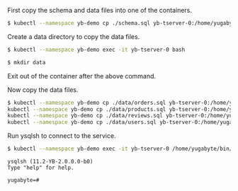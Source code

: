 First copy the schema and data files into one of the containers.

```sh
$ kubectl --namespace yb-demo cp ./schema.sql yb-tserver-0:/home/yugabyte/.
```

Create a data directory to copy the data files.

```sh
$ kubectl --namespace yb-demo exec -it yb-tserver-0 bash
```

```sh
$ mkdir data
```

Exit out of the container after the above command.

Now copy the data files.

```sh
$ kubectl --namespace yb-demo cp ./data/orders.sql yb-tserver-0:/home/yugabyte/data/.
kubectl --namespace yb-demo cp ./data/products.sql yb-tserver-0:/home/yugabyte/data/.
kubectl --namespace yb-demo cp ./data/reviews.sql yb-tserver-0:/home/yugabyte/data/.
kubectl --namespace yb-demo cp ./data/users.sql yb-tserver-0:/home/yugabyte/data/.
```

Run ysqlsh to connect to the service.

```sh
$ kubectl --namespace yb-demo exec -it yb-tserver-0 /home/yugabyte/bin/ysqlsh -- -h yb-tserver-0  --echo-queries
```

```
ysqlsh (11.2-YB-2.0.0.0-b0)
Type "help" for help.

yugabyte=#
```
